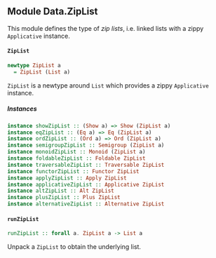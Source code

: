 ## Module Data.ZipList

This module defines the type of _zip lists_, i.e. linked lists
with a zippy `Applicative` instance.

#### `ZipList`

``` purescript
newtype ZipList a
  = ZipList (List a)
```

`ZipList` is a newtype around `List` which provides a zippy
`Applicative` instance.

##### Instances
``` purescript
instance showZipList :: (Show a) => Show (ZipList a)
instance eqZipList :: (Eq a) => Eq (ZipList a)
instance ordZipList :: (Ord a) => Ord (ZipList a)
instance semigroupZipList :: Semigroup (ZipList a)
instance monoidZipList :: Monoid (ZipList a)
instance foldableZipList :: Foldable ZipList
instance traversableZipList :: Traversable ZipList
instance functorZipList :: Functor ZipList
instance applyZipList :: Apply ZipList
instance applicativeZipList :: Applicative ZipList
instance altZipList :: Alt ZipList
instance plusZipList :: Plus ZipList
instance alternativeZipList :: Alternative ZipList
```

#### `runZipList`

``` purescript
runZipList :: forall a. ZipList a -> List a
```

Unpack a `ZipList` to obtain the underlying list.


